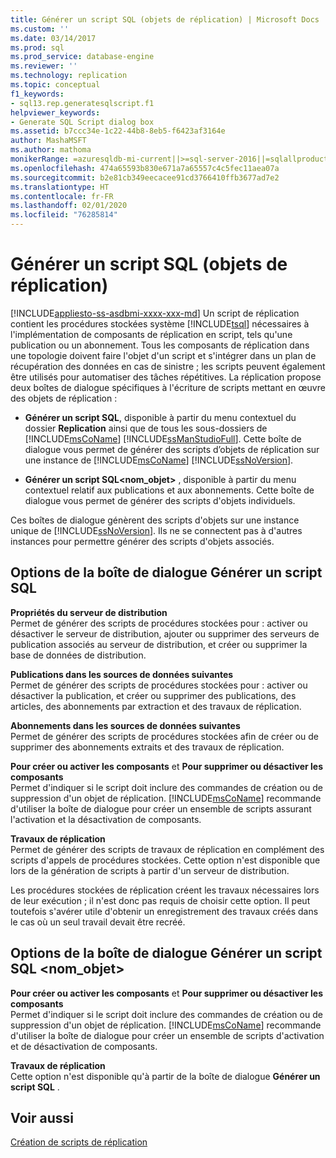 ```yaml
---
title: Générer un script SQL (objets de réplication) | Microsoft Docs
ms.custom: ''
ms.date: 03/14/2017
ms.prod: sql
ms.prod_service: database-engine
ms.reviewer: ''
ms.technology: replication
ms.topic: conceptual
f1_keywords:
- sql13.rep.generatesqlscript.f1
helpviewer_keywords:
- Generate SQL Script dialog box
ms.assetid: b7ccc34e-1c22-44b8-8eb5-f6423af3164e
author: MashaMSFT
ms.author: mathoma
monikerRange: =azuresqldb-mi-current||>=sql-server-2016||=sqlallproducts-allversions
ms.openlocfilehash: 474a65593b830e671a7a65557c4c5fec11aea07a
ms.sourcegitcommit: b2e81cb349eecacee91cd3766410ffb3677ad7e2
ms.translationtype: HT
ms.contentlocale: fr-FR
ms.lasthandoff: 02/01/2020
ms.locfileid: "76285814"
---
```

# <a name="generate-sql-script-replication-objects"></a>Générer un script SQL (objets de réplication)
[!INCLUDE[appliesto-ss-asdbmi-xxxx-xxx-md](../../includes/appliesto-ss-asdbmi-xxxx-xxx-md.md)]
  Un script de réplication contient les procédures stockées système [!INCLUDE[tsql](../../includes/tsql-md.md)] nécessaires à l'implémentation de composants de réplication en script, tels qu'une publication ou un abonnement. Tous les composants de réplication dans une topologie doivent faire l'objet d'un script et s'intégrer dans un plan de récupération des données en cas de sinistre ; les scripts peuvent également être utilisés pour automatiser des tâches répétitives. La réplication propose deux boîtes de dialogue spécifiques à l'écriture de scripts mettant en œuvre des objets de réplication :  
  
-   **Générer un script SQL**, disponible à partir du menu contextuel du dossier **Replication** ainsi que de tous les sous-dossiers de [!INCLUDE[msCoName](../../includes/msconame-md.md)] [!INCLUDE[ssManStudioFull](../../includes/ssmanstudiofull-md.md)]. Cette boîte de dialogue vous permet de générer des scripts d’objets de réplication sur une instance de [!INCLUDE[msCoName](../../includes/msconame-md.md)] [!INCLUDE[ssNoVersion](../../includes/ssnoversion-md.md)].  
  
-   **Générer un script SQL\<nom_objet>** , disponible à partir du menu contextuel relatif aux publications et aux abonnements. Cette boîte de dialogue vous permet de générer des scripts d'objets individuels.  
  
 Ces boîtes de dialogue génèrent des scripts d'objets sur une instance unique de [!INCLUDE[ssNoVersion](../../includes/ssnoversion-md.md)]. Ils ne se connectent pas à d'autres instances pour permettre générer des scripts d'objets associés.  
  
## <a name="generate-sql-script-options"></a>Options de la boîte de dialogue Générer un script SQL  
 **Propriétés du serveur de distribution**  
 Permet de générer des scripts de procédures stockées pour : activer ou désactiver le serveur de distribution, ajouter ou supprimer des serveurs de publication associés au serveur de distribution, et créer ou supprimer la base de données de distribution.  
  
 **Publications dans les sources de données suivantes**  
 Permet de générer des scripts de procédures stockées pour : activer ou désactiver la publication, et créer ou supprimer des publications, des articles, des abonnements par extraction et des travaux de réplication.  
  
 **Abonnements dans les sources de données suivantes**  
 Permet de générer des scripts de procédures stockées afin de créer ou de supprimer des abonnements extraits et des travaux de réplication.  
  
 **Pour créer ou activer les composants** et **Pour supprimer ou désactiver les composants**  
 Permet d'indiquer si le script doit inclure des commandes de création ou de suppression d'un objet de réplication. [!INCLUDE[msCoName](../../includes/msconame-md.md)] recommande d'utiliser la boîte de dialogue pour créer un ensemble de scripts assurant l'activation et la désactivation de composants.  
  
 **Travaux de réplication**  
 Permet de générer des scripts de travaux de réplication en complément des scripts d'appels de procédures stockées. Cette option n'est disponible que lors de la génération de scripts à partir d'un serveur de distribution.  
  
 Les procédures stockées de réplication créent les travaux nécessaires lors de leur exécution ; il n'est donc pas requis de choisir cette option. Il peut toutefois s'avérer utile d'obtenir un enregistrement des travaux créés dans le cas où un seul travail devait être recréé.  
  
## <a name="generate-sql-script-objectname-options"></a>Options de la boîte de dialogue Générer un script SQL \<nom_objet>  
 **Pour créer ou activer les composants** et **Pour supprimer ou désactiver les composants**  
 Permet d'indiquer si le script doit inclure des commandes de création ou de suppression d'un objet de réplication. [!INCLUDE[msCoName](../../includes/msconame-md.md)] recommande d'utiliser la boîte de dialogue pour créer un ensemble de scripts d'activation et de désactivation de composants.  
  
 **Travaux de réplication**  
 Cette option n'est disponible qu'à partir de la boîte de dialogue **Générer un script SQL** .  
  
## <a name="see-also"></a>Voir aussi  
 [Création de scripts de réplication](../../relational-databases/replication/scripting-replication.md)  
  
  
